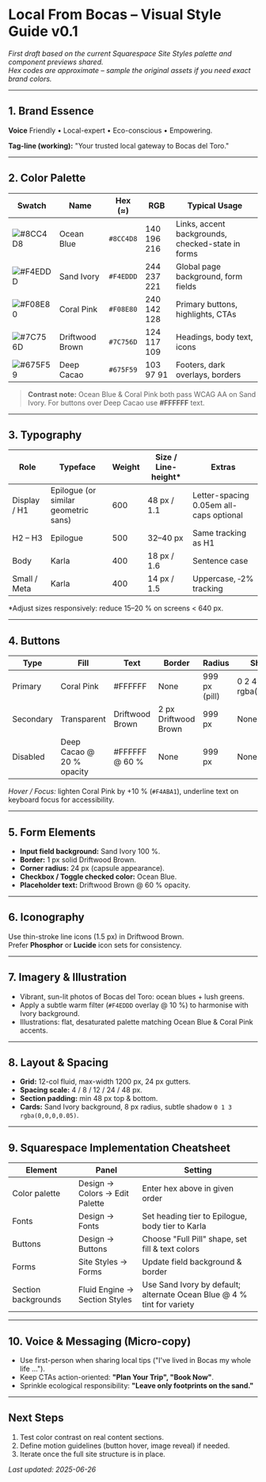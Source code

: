 # Local From Bocas – Visual Style Guide v0.1

_First draft based on the current Squarespace Site Styles palette and component previews shared._  
_Hex codes are approximate – sample the original assets if you need exact brand colors._

---

## 1. Brand Essence

**Voice**   Friendly • Local-expert • Eco-conscious • Empowering.

**Tag-line (working):** "Your trusted local gateway to Bocas del Toro."

---

## 2. Color Palette

| Swatch | Name | Hex (≈) | RGB | Typical Usage |
|--------|------|---------|-----|---------------|
| ![#8CC4D8](https://via.placeholder.com/24/8CC4D8/000000?text=+) | Ocean Blue | `#8CC4D8` | 140 196 216 | Links, accent backgrounds, checked-state in forms |
| ![#F4EDDD](https://via.placeholder.com/24/F4EDDD/000000?text=+) | Sand Ivory | `#F4EDDD` | 244 237 221 | Global page background, form fields |
| ![#F08E80](https://via.placeholder.com/24/F08E80/000000?text=+) | Coral Pink | `#F08E80` | 240 142 128 | Primary buttons, highlights, CTAs |
| ![#7C756D](https://via.placeholder.com/24/7C756D/FFFFFF?text=+) | Driftwood Brown | `#7C756D` | 124 117 109 | Headings, body text, icons |
| ![#675F59](https://via.placeholder.com/24/675F59/FFFFFF?text=+) | Deep Cacao | `#675F59` | 103 97 91 | Footers, dark overlays, borders |

> **Contrast note:** Ocean Blue & Coral Pink both pass WCAG AA on Sand Ivory. For buttons over Deep Cacao use **#FFFFFF** text.

---

## 3. Typography

| Role | Typeface | Weight | Size / Line-height* | Extras |
|------|----------|--------|---------------------|--------|
| Display / H1 | Epilogue (or similar geometric sans) | 600 | 48 px / 1.1 | Letter-spacing 0.05em all-caps optional |
| H2 – H3 | Epilogue | 500 | 32–40 px | Same tracking as H1 |
| Body | Karla | 400 | 18 px / 1.6 | Sentence case |
| Small / Meta | Karla | 400 | 14 px / 1.5 | Uppercase, ‑2% tracking |

\*Adjust sizes responsively: reduce 15–20 % on screens < 640 px.

---

## 4. Buttons

| Type | Fill | Text | Border | Radius | Shadow |
|------|------|------|--------|--------|--------|
| Primary | Coral Pink | #FFFFFF | None | 999 px (pill) | 0 2 4 rgba(0,0,0,0.1) |
| Secondary | Transparent | Driftwood Brown | 2 px Driftwood Brown | 999 px | None |
| Disabled | Deep Cacao @ 20 % opacity | #FFFFFF @ 60 % | None | 999 px | None |

_Hover / Focus:_ lighten Coral Pink by +10 % (`#F4ABA1`), underline text on keyboard focus for accessibility.

---

## 5. Form Elements

* **Input field background:** Sand Ivory 100 %.
* **Border:** 1 px solid Driftwood Brown.
* **Corner radius:** 24 px (capsule appearance).
* **Checkbox / Toggle checked color:** Ocean Blue.
* **Placeholder text:** Driftwood Brown @ 60 % opacity.

---

## 6. Iconography

Use thin-stroke line icons (1.5 px) in Driftwood Brown.  
Prefer **Phosphor** or **Lucide** icon sets for consistency.

---

## 7. Imagery & Illustration

* Vibrant, sun-lit photos of Bocas del Toro: ocean blues + lush greens.  
* Apply a subtle warm filter (`#F4EDDD` overlay @ 10 %) to harmonise with Ivory background.  
* Illustrations: flat, desaturated palette matching Ocean Blue & Coral Pink accents.

---

## 8. Layout & Spacing

* **Grid:** 12-col fluid, max-width 1200 px, 24 px gutters.
* **Spacing scale:** 4 / 8 / 12 / 24 / 48 px.
* **Section padding:** min 48 px top & bottom.
* **Cards:** Sand Ivory background, 8 px radius, subtle shadow `0 1 3 rgba(0,0,0,0.05)`.

---

## 9. Squarespace Implementation Cheatsheet

| Element | Panel | Setting |
|---------|-------|---------|
| Color palette | Design → Colors → Edit Palette | Enter hex above in given order |
| Fonts | Design → Fonts | Set heading tier to Epilogue, body tier to Karla |
| Buttons | Design → Buttons | Choose "Full Pill" shape, set fill & text colors |
| Forms | Site Styles → Forms | Update field background & border |
| Section backgrounds | Fluid Engine → Section Styles | Use Sand Ivory by default; alternate Ocean Blue @ 4 % tint for variety |

---

## 10. Voice & Messaging (Micro-copy)

* Use first-person when sharing local tips ("I've lived in Bocas my whole life ...").
* Keep CTAs action-oriented: **"Plan Your Trip", "Book Now"**.
* Sprinkle ecological responsibility: **"Leave only footprints on the sand."**

---

## Next Steps

1. Test color contrast on real content sections.
2. Define motion guidelines (button hover, image reveal) if needed.
3. Iterate once the full site structure is in place.

_Last updated: 2025-06-26_ 